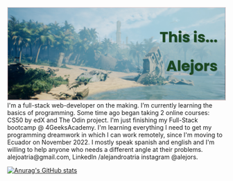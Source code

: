 <img src='/banner.png' />
  I'm a full-stack web-developer on the making. I’m currently learning the basics of programming. Some time ago began taking 2 online courses: CS50 by edX and The Odin project. I'm just finishing my Full-Stack bootcamp @ 4GeeksAcademy.
      I'm learning everything I need to get my programming dreamwork in which I can work remotely, since I'm moving to Ecuador on November 2022.
             I mostly speak spanish and english and I'm willing to help anyone who needs a different angle at their problems.
alejoatria@gmail.com, 
    LinkedIn /alejandroatria
          instagram @alejors.

[![Anurag's GitHub stats](https://github-readme-stats.vercel.app/api?username=Alejors&show_icons=true&theme=dark)](https://github.com/anuraghazra/github-readme-stats)

<!---
Alejors/Alejors is a ✨ special ✨ repository because its `README.md` (this file) appears on your GitHub profile.
You can click the Preview link to take a look at your changes.
--->
